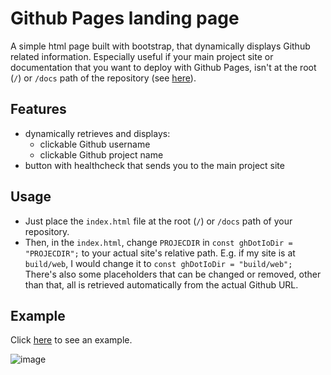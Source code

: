 # Github Pages landing page
A simple html page built with bootstrap, that dynamically displays Github related information.
Especially useful if your main project site or documentation that you want to deploy with Github Pages, isn't at the root (`/`) or `/docs` path of the repository (see [here](https://docs.github.com/en/pages/getting-started-with-github-pages/configuring-a-publishing-source-for-your-github-pages-site)).

## Features
- dynamically retrieves and displays:
  - clickable Github username
  - clickable Github project name
- button with healthcheck that sends you to the main project site

## Usage
  - Just place the `index.html` file at the root (`/`) or `/docs` path of your repository.
  - Then, in the `index.html`, change `PROJECDIR` in `const ghDotIoDir = "PROJECDIR";` to your actual site's relative path. E.g. if my site is at `build/web`, I would change it to `const ghDotIoDir = "build/web";`
There's also some placeholders that can be changed or removed, other than that, all is retrieved automatically from the actual Github URL.

## Example
Click [here]() to see an example.

![image](https://github.com/bl4ckswordsman/github_landing_page/assets/91825788/d95f4965-07c5-400c-86b0-2efea8a0da99)
